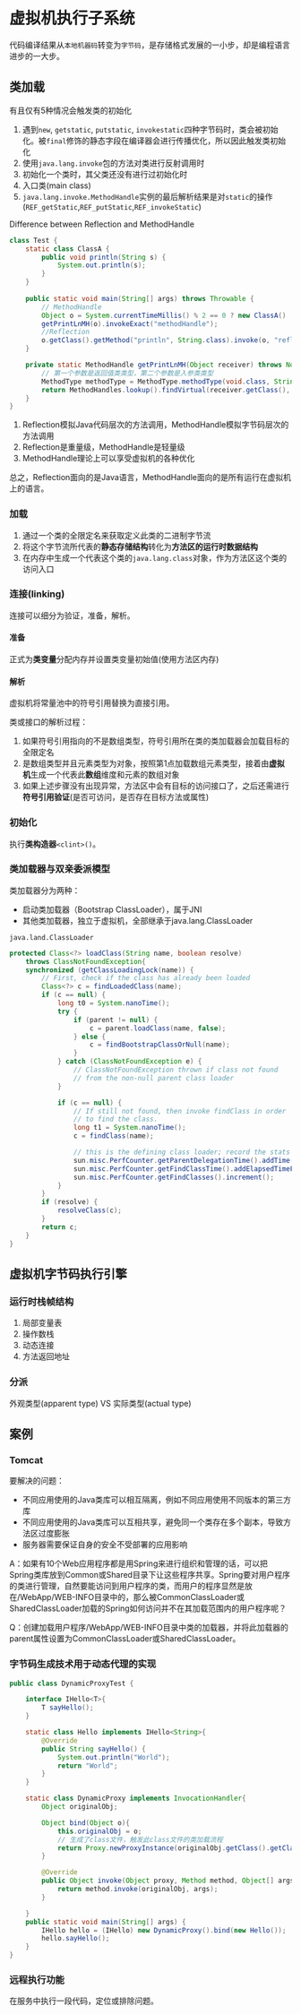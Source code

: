 # 虚拟机执行子系统
代码编译结果从`本地机器码`转变为`字节码`，是存储格式发展的一小步，却是编程语言进步的一大步。

## 类加载
有且仅有5种情况会触发类的初始化
1. 遇到`new`, `getstatic`, `putstatic`, `invokestatic`四种字节码时，类会被初始化。被`final`修饰的静态字段在编译器会进行传播优化，所以因此触发类初始化
2. 使用`java.lang.invoke`包的方法对类进行反射调用时
3. 初始化一个类时，其父类还没有进行过初始化时
4. 入口类(main class)
5. `java.lang.invoke.MethodHandle`实例的最后解析结果是对`static`的操作(`REF_getStatic`,`REF_putStatic`,`REF_invokeStatic`)

Difference between Reflection and MethodHandle
```Java
class Test {
    static class ClassA {
        public void println(String s) {
            System.out.println(s);
        }
    }
    
    public static void main(String[] args) throws Throwable {
        // MethodHandle
        Object o = System.currentTimeMillis() % 2 == 0 ? new ClassA() : System.out;
        getPrintLnMH(o).invokeExact("methodHandle");
        //Reflection
        o.getClass().getMethod("println", String.class).invoke(o, "reflection");
    }

    private static MethodHandle getPrintLnMH(Object receiver) throws NoSuchMethodException, IllegalAccessException {
        // 第一个参数是返回值类类型，第二个参数是入参类类型
        MethodType methodType = MethodType.methodType(void.class, String.class);
        return MethodHandles.lookup().findVirtual(receiver.getClass(), "println", methodType).bindTo(receiver);
    }
}
```
1. Reflection模拟Java代码层次的方法调用，MethodHandle模拟字节码层次的方法调用
2. Reflection是重量级，MethodHandle是轻量级
3. MethodHandle理论上可以享受虚拟机的各种优化

总之，Reflection面向的是Java语言，MethodHandle面向的是所有运行在虚拟机上的语言。



### 加载
1. 通过一个类的全限定名来获取定义此类的二进制字节流
2. 将这个字节流所代表的**静态存储结构**转化为**方法区的运行时数据结构**
3. 在内存中生成一个代表这个类的`java.lang.class`对象，作为方法区这个类的访问入口


### 连接(linking)
连接可以细分为验证，准备，解析。
#### 准备
正式为**类变量**分配内存并设置类变量初始值(使用方法区内存)
#### 解析
虚拟机将常量池中的符号引用替换为直接引用。

类或接口的解析过程：

1. 如果符号引用指向的不是数组类型，符号引用所在类的类加载器会加载目标的全限定名
2. 是数组类型并且元素类型为对象，按照第1点加载数组元素类型，接着由**虚拟机**生成一个代表此**数组**维度和元素的数组对象
3. 如果上述步骤没有出现异常，方法区中会有目标的访问接口了，之后还需进行**符号引用验证**(是否可访问，是否存在目标方法或属性)

### 初始化
执行**类构造器**`<clint>()`。

### 类加载器与双亲委派模型
类加载器分为两种：
- 启动类加载器（Bootstrap ClassLoader），属于JNI
- 其他类加载器，独立于虚拟机，全部继承于java.lang.ClassLoader

`java.land.ClassLoader`
```Java
protected Class<?> loadClass(String name, boolean resolve)
    throws ClassNotFoundException{
    synchronized (getClassLoadingLock(name)) {
        // First, check if the class has already been loaded
        Class<?> c = findLoadedClass(name);
        if (c == null) {
            long t0 = System.nanoTime();
            try {
                if (parent != null) {
                    c = parent.loadClass(name, false);
                } else {
                    c = findBootstrapClassOrNull(name);
                }
            } catch (ClassNotFoundException e) {
                // ClassNotFoundException thrown if class not found
                // from the non-null parent class loader
            }

            if (c == null) {
                // If still not found, then invoke findClass in order
                // to find the class.
                long t1 = System.nanoTime();
                c = findClass(name);

                // this is the defining class loader; record the stats
                sun.misc.PerfCounter.getParentDelegationTime().addTime(t1 - t0);
                sun.misc.PerfCounter.getFindClassTime().addElapsedTimeFrom(t1);
                sun.misc.PerfCounter.getFindClasses().increment();
            }
        }
        if (resolve) {
            resolveClass(c);
        }
        return c;
    }
}
```

## 虚拟机字节码执行引擎
### 运行时栈帧结构
1. 局部变量表
2. 操作数栈
3. 动态连接
4. 方法返回地址

### 分派
外观类型(apparent type) VS 实际类型(actual type)

## 案例

### Tomcat
要解决的问题：
- 不同应用使用的Java类库可以相互隔离，例如不同应用使用不同版本的第三方库
- 不同应用使用的Java类库可以互相共享，避免同一个类存在多个副本，导致方法区过度膨胀
- 服务器需要保证自身的安全不受部署的应用影响
 
A：如果有10个Web应用程序都是用Spring来进行组织和管理的话，可以把Spring类库放到Common或Shared目录下让这些程序共享。Spring要对用户程序的类进行管理，自然要能访问到用户程序的类，而用户的程序显然是放在/WebApp/WEB-INFO目录中的，那么被CommonClassLoader或SharedClassLoader加载的Spring如何访问并不在其加载范围内的用户程序呢？


Q：创建加载用户程序/WebApp/WEB-INFO目录中类的加载器，并将此加载器的parent属性设置为CommonClassLoader或SharedClassLoader。


### 字节码生成技术用于动态代理的实现
```Java
public class DynamicProxyTest {

    interface IHello<T>{
        T sayHello();
    }

    static class Hello implements IHello<String>{
        @Override
        public String sayHello() {
            System.out.println("World");
            return "World";
        }
    }

    static class DynamicProxy implements InvocationHandler{
        Object originalObj;

        Object bind(Object o){
            this.originalObj = o;
            // 生成了class文件，触发此class文件的类加载流程
            return Proxy.newProxyInstance(originalObj.getClass().getClassLoader(), originalObj.getClass().getInterfaces(), this);
        }

        @Override
        public Object invoke(Object proxy, Method method, Object[] args) throws Throwable {
            return method.invoke(originalObj, args);
        }

    }
    public static void main(String[] args) {
        IHello hello = (IHello) new DynamicProxy().bind(new Hello());
        hello.sayHello();
    }
}

```
### 远程执行功能
在服务中执行一段代码，定位或排除问题。
